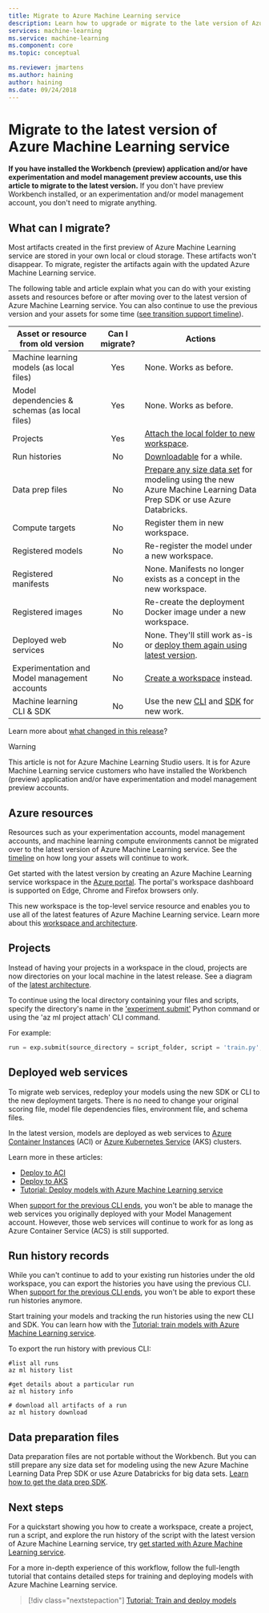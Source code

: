 ```yaml
---
title: Migrate to Azure Machine Learning service
description: Learn how to upgrade or migrate to the late version of Azure Machine Learning service from an earlier version.
services: machine-learning
ms.service: machine-learning
ms.component: core
ms.topic: conceptual

ms.reviewer: jmartens
ms.author: haining
author: haining
ms.date: 09/24/2018
---
```


# Migrate to the latest version of Azure Machine Learning service 

**If you have installed the Workbench (preview) application and/or have experimentation and model management preview accounts, use this article to migrate to the latest version.**  If you don't have preview Workbench installed, or an experimentation and/or model management account, you don't need to migrate anything.

## What can I migrate?
Most artifacts created in the first preview of Azure Machine Learning service are stored in your own local or cloud storage. These artifacts won't disappear. To migrate, register the artifacts again with the updated Azure Machine Learning service. 

The following table and article explain what you can do with your existing assets and resources before or after moving over to the latest version of Azure Machine Learning service. You can also continue to use the previous version and your assets for some time ([see transition support timeline](overview-what-happened-to-workbench.md#timeline)).

|Asset or resource from old version|Can I migrate?|Actions|
|-----------------|:-------------:|-------------|
|Machine learning models (as local files)|Yes|None. Works as before.|
|Model dependencies & schemas (as local files)|Yes|None. Works as before.|
|Projects|Yes|[Attach the local folder to new workspace](#projects).|
|Run histories|No|[Downloadable](#history) for a while.|
|Data prep files|No|[Prepare any size data set](#dataprep) for modeling using the new Azure Machine Learning Data Prep SDK or use Azure Databricks.|
|Compute targets|No|Register them in new workspace.|
|Registered models|No|Re-register the model under a new workspace.|
|Registered manifests|No|None. Manifests no longer exists as a concept in the new workspace.|
|Registered images|No|Re-create the deployment Docker image under a new workspace.|
|Deployed web services|No|None. They'll still work as-is <br/>or [deploy them again using latest version](#services).|
|Experimentation and <br/>Model management accounts|No|[Create a workspace](#resources) instead.|
|Machine learning CLI & SDK|No|Use the new [CLI](reference-azure-machine-learning-cli.md) and [SDK](http://aka.ms/aml-sdk) for new work.|


Learn more about [what changed in this release](overview-what-happened-to-workbench.md)?

>[!Warning]
>This article is not for Azure Machine Learning Studio users. It is for Azure Machine Learning service customers who have installed the Workbench (preview) application and/or have experimentation and model management preview accounts.

<a name="resources"></a>

## Azure resources

Resources such as your experimentation accounts, model management accounts, and machine learning compute environments cannot be migrated over to the latest version of Azure Machine Learning service. See the [timeline](overview-what-happened-to-workbench.md#timeline) on how long your assets will continue to work.

Get started with the latest version by creating an Azure Machine Learning service workspace in the [Azure portal](quickstart-get-started.md). The portal's workspace dashboard is supported on Edge, Chrome and Firefox browsers only.

This new workspace is the top-level service resource and enables you to use all of the latest features of Azure Machine Learning service. Learn more about this [workspace and architecture](concept-azure-machine-learning-architecture.md).

<a name="projects"></a>

## Projects

Instead of having your projects in a workspace in the cloud, projects are now directories on your local machine in the latest release. See a diagram of the [latest architecture](concept-azure-machine-learning-architecture.md). 

To continue using the local directory containing your files and scripts, specify the directory's name in the ['experiment.submit'](http://docs.microsoft.com/python/api/azureml-core/azureml.core.experiment.experiment?view=azure-ml-py) Python command or using the 'az ml project attach' CLI command.

For example:
```python
run = exp.submit(source_directory = script_folder, script = 'train.py', run_config = run_config_system_managed)
```

<a name="services"></a>

## Deployed web services

To migrate web services, redeploy your models using the new SDK or CLI to the new deployment targets. There is no need to change your original scoring file, model file dependencies files, environment file, and schema files. 

In the latest version, models are deployed as web services to [Azure Container Instances](how-to-deploy-to-aci.md) (ACI) or [Azure Kubernetes Service](how-to-deploy-to-aks.md) (AKS) clusters. 

Learn more in these articles:
+ [Deploy to ACI](how-to-deploy-to-aci.md)
+ [Deploy to AKS](how-to-deploy-to-aks.md)
+ [Tutorial: Deploy models with Azure Machine Learning service](tutorial-deploy-models-with-aml.md)

When [support for the previous CLI ends](overview-what-happened-to-workbench.md#timeline), you won't be able to manage the web services you originally deployed with your Model Management account. However, those web services will continue to work for as long as Azure Container Service (ACS) is still supported.

<a name="history"></a>

## Run history records

While you can't continue to add to your existing run histories under the old workspace, you can export the histories you have using the previous CLI. When [support for the previous CLI ends](overview-what-happened-to-workbench.md#timeline), you won't be able to export these run histories anymore.

Start training your models and tracking the run histories using the new CLI and SDK. You can learn how with the [Tutorial: train models with Azure Machine Learning service](tutorial-train-models-with-aml.md).

To export the run history with previous CLI:

```azurecli
#list all runs
az ml history list

#get details about a particular run
az ml history info

# download all artifacts of a run
az ml history download
```

<a name="dataprep"></a>

## Data preparation files
Data preparation files are not portable without the Workbench. But you can still prepare any size data set for modeling using the new Azure Machine Learning Data Prep SDK or use Azure Databricks for big data sets.  [Learn how to get the data prep SDK](how-to-data-prep.md). 

## Next steps

For a quickstart showing you how to create a workspace, create a project, run a script, and explore the run history of the script with the latest version of Azure Machine Learning service, try [get started with Azure Machine Learning service](quickstart-get-started.md).

For a more in-depth experience of this workflow, follow the full-length tutorial that contains detailed steps for training and deploying models with Azure Machine Learning service. 

> [!div class="nextstepaction"]
> [Tutorial: Train and deploy models](tutorial-train-models-with-aml.md)
